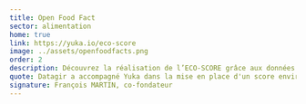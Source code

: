 ```yaml
---
title: Open Food Fact
sector: alimentation
home: true
link: https://yuka.io/eco-score
image: ../assets/openfoodfacts.png
order: 2
description: Découvrez la réalisation de l’ECO-SCORE grâce aux données d’Agribalyse pour Open Food Facts
quote: Datagir a accompagné Yuka dans la mise en place d'un score environnemental. Leur soutien a été déterminant pour permettre à l'application d'avancer sur ces enjeux urgents et importants, en donnant accès à des méthodologies, des données, des experts, et des idées.
signature: François MARTIN, co-fondateur
---
```

